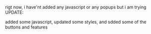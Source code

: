 rigt now,  i have'nt added any javascript or any popups but i am trying
 UPDATE:

 added some javascript, updated some styles, and sdded some of the buttons and features